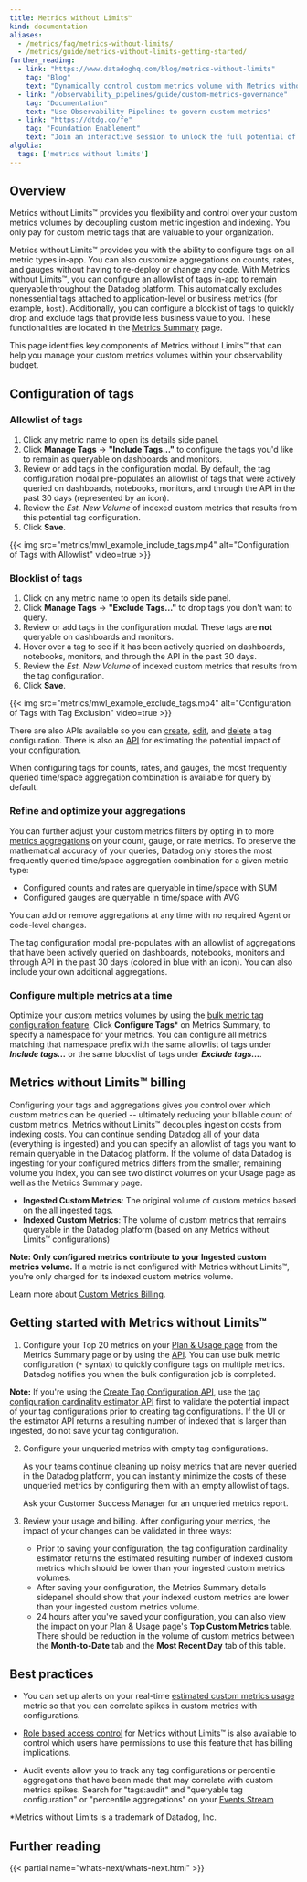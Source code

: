 ```yaml
---
title: Metrics without Limits™
kind: documentation
aliases:
  - /metrics/faq/metrics-without-limits/
  - /metrics/guide/metrics-without-limits-getting-started/
further_reading:
  - link: "https://www.datadoghq.com/blog/metrics-without-limits"
    tag: "Blog"
    text: "Dynamically control custom metrics volume with Metrics without Limits™"
  - link: "/observability_pipelines/guide/custom-metrics-governance"
    tag: "Documentation"
    text: "Use Observability Pipelines to govern custom metrics"
  - link: "https://dtdg.co/fe"
    tag: "Foundation Enablement"
    text: "Join an interactive session to unlock the full potential of metrics"
algolia:
  tags: ['metrics without limits']
---
```


## Overview

Metrics without Limits™ provides you flexibility and control over your custom metrics volumes by decoupling custom metric ingestion and indexing. You only pay for custom metric tags that are valuable to your organization.

Metrics without Limits™ provides you with the ability to configure tags on all metric types in-app. You can also customize aggregations on counts, rates, and gauges without having to re-deploy or change any code. With Metrics without Limits™, you can configure an allowlist of tags in-app to remain queryable throughout the Datadog platform. This automatically excludes nonessential tags attached to application-level or business metrics (for example, `host`). Additionally, you can configure a blocklist of tags to quickly drop and exclude tags that provide less business value to you. These functionalities are located in the [Metrics Summary][1] page.

This page identifies key components of Metrics without Limits™ that can help you manage your custom metrics volumes within your observability budget.

## Configuration of tags

### Allowlist of tags 
1. Click any metric name to open its details side panel. 
2. Click **Manage Tags** -> **"Include Tags..."** to configure the tags you'd like to remain as queryable on dashboards and monitors. 
3. Review or add tags in the configuration modal. By default, the tag configuration modal pre-populates an allowlist of tags that were actively queried on dashboards, notebooks, monitors, and through the API in the past 30 days (represented by an icon). 
4. Review the *Est. New Volume* of indexed custom metrics that results from this potential tag configuration.
4. Click **Save**.

{{< img src="metrics/mwl_example_include_tags.mp4" alt="Configuration of Tags with Allowlist" video=true >}}


### Blocklist of tags 
1. Click on any metric name to open its details side panel.
2. Click **Manage Tags** -> **"Exclude Tags…"** to drop tags you don't want to query. 
3. Review or add tags in the configuration modal. These tags are **not** queryable on dashboards and monitors.
4. Hover over a tag to see if it has been actively queried on dashboards, notebooks, monitors, and through the API in the past 30 days. 
5. Review the *Est. New Volume* of indexed custom metrics that results from the tag configuration. 
4. Click **Save**.

{{< img src="metrics/mwl_example_exclude_tags.mp4" alt="Configuration of Tags with Tag Exclusion" video=true >}}

There are also APIs available so you can [create][2], [edit][3], and [delete][4] a tag configuration. There is also an [API][5] for estimating the potential impact of your configuration.

When configuring tags for counts, rates, and gauges, the most frequently queried time/space aggregation combination is available for query by default.

### Refine and optimize your aggregations

You can further adjust your custom metrics filters by opting in to more [metrics aggregations][6] on your count, gauge, or rate metrics. To preserve the mathematical accuracy of your queries, Datadog only stores the most frequently queried time/space aggregation combination for a given metric type: 

- Configured counts and rates are queryable in time/space with SUM
- Configured gauges are queryable in time/space with AVG

You can add or remove aggregations at any time with no required Agent or code-level changes. 

The tag configuration modal pre-populates with an allowlist of aggregations that have been actively queried on dashboards, notebooks, monitors and through API in the past 30 days (colored in blue with an icon). You can also include your own additional aggregations.


### Configure multiple metrics at a time

Optimize your custom metrics volumes by using the [bulk metric tag configuration feature][7]. Click **Configure Tags*** on Metrics Summary, to specify a namespace for your metrics. You can configure all metrics matching that namespace prefix with the same allowlist of tags under ***Include tags...*** or the same blocklist of tags under ***Exclude tags...***.

## Metrics without Limits™ billing

Configuring your tags and aggregations gives you control over which custom metrics can be queried -- ultimately reducing your billable count of custom metrics. Metrics without Limits™ decouples ingestion costs from indexing costs. You can continue sending Datadog all of your data (everything is ingested) and you can specify an allowlist of tags you want to remain queryable in the Datadog platform. If the volume of data Datadog is ingesting for your configured metrics differs from the smaller, remaining volume you index, you can see two distinct volumes on your Usage page as well as the Metrics Summary page. 

- **Ingested Custom Metrics**: The original volume of custom metrics based on the all ingested tags.
- **Indexed Custom Metrics**: The volume of custom metrics that remains queryable in the Datadog platform (based on any Metrics without Limits™ configurations) 

**Note: Only configured metrics contribute to your Ingested custom metrics volume.** If a metric is not configured with Metrics without Limits™, you're only charged for its indexed custom metrics volume.

Learn more about [Custom Metrics Billing][8].

## Getting started with Metrics without Limits™

1. Configure your Top 20 metrics on your [Plan & Usage page][9] from the Metrics Summary page or by using the [API][2].
   You can use bulk metric configuration (`*` syntax) to quickly configure tags on multiple metrics. Datadog notifies you when the bulk configuration job is completed.

**Note:** If you're using the [Create Tag Configuration API][2], use the [tag configuration cardinality estimator API][5] first to validate the potential impact of your tag configurations prior to creating tag configurations. If the UI or the estimator API returns a resulting number of indexed that is larger than ingested, do not save your tag configuration.

2. Configure your unqueried metrics with empty tag configurations.

   As your teams continue cleaning up noisy metrics that are never queried in the Datadog platform, you can instantly minimize the costs of these unqueried metrics by configuring them with an empty allowlist of tags. 

   Ask your Customer Success Manager for an unqueried metrics report.

3. Review your usage and billing. After configuring your metrics, the impact of your changes can be validated in three ways: 

   - Prior to saving your configuration, the tag configuration cardinality estimator returns the estimated resulting number of indexed custom metrics which should be lower than your ingested custom metrics volumes.
   - After saving your configuration, the Metrics Summary details sidepanel should show that your indexed custom metrics are lower than your ingested custom metrics volume.
   - 24 hours after you've saved your configuration, you can also view the impact on your Plan & Usage page's **Top Custom Metrics** table. There should be reduction in the volume of custom metrics between the **Month-to-Date** tab and the **Most Recent Day** tab of this table.

## Best practices

- You can set up alerts on your real-time [estimated custom metrics usage][10] metric so that you can correlate spikes in custom metrics with configurations.

- [Role based access control][11] for Metrics without Limits™ is also available to control which users have permissions to use this feature that has billing implications.

- Audit events allow you to track any tag configurations or percentile aggregations that have been made that may correlate with custom metrics spikes. Search for "tags:audit" and "queryable tag configuration" or "percentile aggregations" on your [Events Stream][12]

\*Metrics without Limits is a trademark of Datadog, Inc.

## Further reading

{{< partial name="whats-next/whats-next.html" >}}

[1]: https://app.datadoghq.com/metric/summary
[2]: /api/latest/metrics/#create-a-tag-configuration
[3]: /api/latest/metrics/#update-a-tag-configuration
[4]: /api/latest/metrics/#delete-a-tag-configuration
[5]: /api/latest/metrics/#tag-configuration-cardinality-estimator
[6]: /metrics/#time-and-space-aggregation
[7]: /metrics/summary/#configuration-of-multiple-metrics
[8]: /account_management/billing/custom_metrics/
[9]: https://app.datadoghq.com/billing/usage
[10]: /account_management/billing/usage_metrics/
[11]: /account_management/rbac/permissions/?tab=ui#metrics
[12]: https://app.datadoghq.com/event/stream

